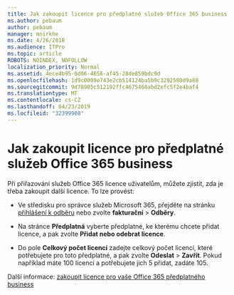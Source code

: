 ```yaml
---
title: Jak zakoupit licence pro předplatné služeb Office 365 business
ms.author: pebaum
author: pebaum
manager: mnirkhe
ms.date: 4/26/2018
ms.audience: ITPro
ms.topic: article
ROBOTS: NOINDEX, NOFOLLOW
localization_priority: Normal
ms.assetid: 4ece4b95-0d06-4658-af45-28de859bdc9d
ms.openlocfilehash: 1d9c0009e743e2cb514124ba5b9c3292580d9a88
ms.sourcegitcommit: 9d78905c512192ffc4675468abd2efc5f2e4baf4
ms.translationtype: MT
ms.contentlocale: cs-CZ
ms.lasthandoff: 04/23/2019
ms.locfileid: "32399908"
---
```

# <a name="how-to-buy-licenses-for-your-office-365-business-subscription"></a>Jak zakoupit licence pro předplatné služeb Office 365 business

Při přiřazování služeb Office 365 licence uživatelům, můžete zjistit, zda je třeba zakoupit další licence. To lze provést:
  
- Ve středisku pro správce služeb Microsoft 365, přejděte na stránku [přihlášení k odběru]( https://go.microsoft.com/fwlink/p/?linkid=842054) nebo zvolte **fakturační** \> **Odběry**.
    
- Na stránce **Předplatná** vyberte předplatné, ke kterému chcete přidat licence, a pak zvolte **Přidat nebo odebrat licence**.
    
- Do pole **Celkový počet licencí** zadejte celkový počet licencí, které potřebujete pro toto předplatné, a pak zvolte **Odeslat** \> **Zavřít**. Pokud například máte 100 licencí a potřebujete jich 5 přidat, zadáte 105.
    
Další informace: [zakoupit licence pro vaše Office 365 předplatného business](https://support.office.com/article/36081d8d-b3fa-4948-8c34-e217bba825e1)
  

